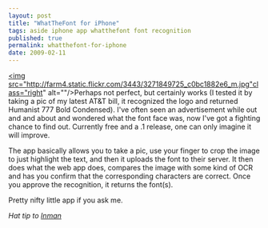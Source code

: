 ```yaml
---
layout: post
title: "WhatTheFont for iPhone"
tags: aside iphone app whatthefont font recognition
published: true
permalink: whatthefont-for-iphone
date: 2009-02-11
---
```


<a href="http://www.flickr.com/photos/37431362@N00/3271849725"><img src="http://farm4.static.flickr.com/3443/3271849725_c0bc1882e6_m.jpg"class="right" alt=""/></a>Perhaps not perfect, but certainly works (I tested it by taking a pic of my latest AT&T bill, it recognized the logo and returned Humanist 777 Bold Condensed).  I've often seen an advertisement while out and and about and wondered what the font face was, now I've got a fighting chance to find out.  Currently free and a .1 release,  one can only imagine it will improve.

The app basically allows you to take a pic, use your finger to crop the image to just highlight the text, and then it uploads the font to their server.  It then does what the web app does, compares the image with some kind of OCR and has you confirm that the corresponding characters are correct.  Once you approve the recognition, it returns the font(s).

Pretty nifty little app if you ask me.

<em>Hat tip to <a href="http://www.shauninman.com/archive/2009/02/11/whatthefont_for_the_iphone">Inman</a></em>
